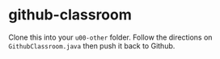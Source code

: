 # github-classroom

Clone this into your `u00-other` folder. Follow the directions on `GithubClassroom.java` then push it back to Github.
